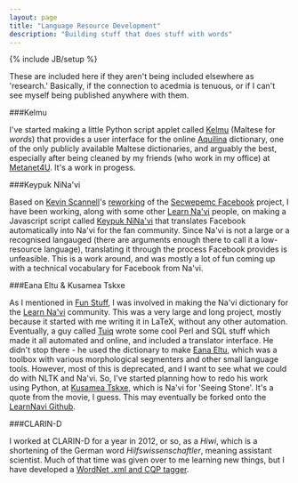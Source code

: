 ```yaml
---
layout: page
title: "Language Resource Development"
description: "Building stuff that does stuff with words"
---
```

{% include JB/setup %}

These are included here if they aren't being included elsewhere as
'research.' Basically, if the connection to acedmia is tenuous, or if I
can't see myself being published anywhere with them. 

###Kelmu

I've started making a little Python script applet called
[Kelmu](https://github.com/RichardLitt/lrl/tree/master/Maltese) (Maltese
for *words*) that provides a user interface for the online
[Aquilina](http://aboutmalta.com/language/engmal.htm) dictionary, one of
the only publicly available Maltese dictionaries, and arguably the best,
especially after being cleaned by my friends (who work in my office) at
[Metanet4U](http://metanet4u.research.um.edu.mt/). It's a work in
progess.

###Keypuk NìNa'vi

Based on [Kevin Scannell](http://borel.slu.edu/)'s
[reworking](https://github.com/kscanne/secwepemc-facebook) of the
[Secwepemc Facebook](https://github.com/neskie/secwepemc-facebook)
project, I have been working, along with some other [Learn
Na'vi](learnnavi.org) people, on making a Javascript script called
[Keypuk NìNa'vi](https://github.com/RichardLitt/keypuk-ninavi) that
translates Facebook automatically into Na'vi for the fan community.
Since Na'vi is not a large or a recognised langauged (there are
arguments enough there to call it a low-resource language), translating
it through the process Facebook provides is unfeasible. This is a work
around, and was mostly a lot of fun coming up with a technical
vocabulary for Facebook from Na'vi.

###Eana Eltu & Kusamea Tskxe

As I mentioned in [Fun Stuff](/fun-stuff.html), I was involved in making
the Na'vi dictionary for the [Learn Na'vi](learnnavi.org) community.
This was a very large and long project, mostly because it started with
me writing it in LaTeX, without any other automation. Eventually, a guy
called [Tuiq](https://github.com/Quit) wrote some cool Perl and SQL
stuff which made it all automated and online, and included a translator
interface. He didn't stop there - he used the dictionary to make [Eana
Eltu](https://github.com/Quit/EanaEltu), which was a toolbox with
various morphological segmenters and other small language tools.
However, most of this is deprecated, and I want to see what we could do
with NLTK and Na'vi. So, I've started planning how to redo his work
using Python, at [Kusamea
Tskxe](https://github.com/RichardLitt/kusamea-tskxe), which is Na'vi for
'Seeing Stone'. It's a quote from the movie, I guess. This may
eventually be forked onto the [LearnNavi
Github](https://github.com/LearnNavi).

###CLARIN-D

I worked at CLARIN-D for a year in 2012, or so, as a *Hiwi*,
which is a shortening of the German word *Hilfswissenschaftler*, meaning
assistant scientist. Much of that time was given over to me
learning new things, but I have developed a [WordNet .xml and CQP
tagger](https://github.com/RichardLitt/clarin/tree/master/wordnet_tagger).
